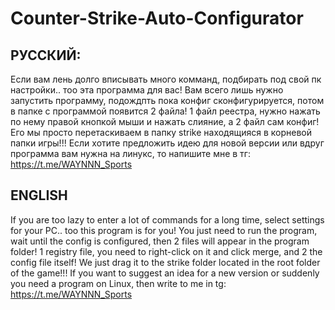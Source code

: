 # Counter-Strike-Auto-Configurator
## РУССКИЙ:
Если вам лень долго вписывать много комманд, подбирать под свой пк настройки.. тоо эта программа для вас! Вам всего лишь нужно запустить программу, подождпть пока конфиг сконфигурируется, потом в папке с программой появится 2 файла! 1 файл реестра, нужно нажать по нему правой кнопкой мыши и нажать слияние, а 2 файл сам конфиг! Его мы просто перетаскиваем в папку strike находящияся в корневой папки игры!!!
Если хотите предложить идею для новой версии или вдруг программа вам нужна на линукс, то напишите мне в тг: https://t.me/WAYNNN_Sports

## ENGLISH
If you are too lazy to enter a lot of commands for a long time, select settings for your PC.. too this program is for you! You just need to run the program, wait until the config is configured, then 2 files will appear in the program folder! 1 registry file, you need to right-click on it and click merge, and 2 the config file itself! We just drag it to the strike folder located in the root folder of the game!!!
If you want to suggest an idea for a new version or suddenly you need a program on Linux, then write to me in tg: https://t.me/WAYNNN_Sports
